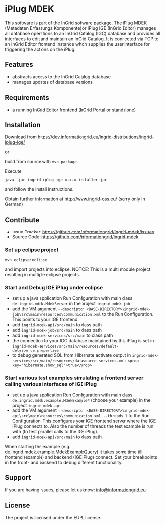 iPlug MDEK
==========

This software is part of the InGrid software package. The iPlug MDEK (Metadaten Erfassungs Komponente) or iPlug IGE (InGrid Editor) manages all database operations to an InGrid Catalog (IGC) database and provides all interfaces to edit and maintain an InGrid Catalog. It is connected via TCP to an InGrid Editor frontend instance which supplies the user interface for triggering the actions on the iPlug.


Features
--------

- abstracts access to the InGrid Catalog database
- manages updates of database versions


Requirements
-------------

- a running InGrid Editor frontend (InGrid Portal or standalone)

Installation
------------

Download from https://dev.informationgrid.eu/ingrid-distributions/ingrid-iplug-ige/
 
or

build from source with `mvn package`.

Execute

```
java -jar ingrid-iplug-ige-x.x.x-installer.jar
```

and follow the install instructions.

Obtain further information at http://www.ingrid-oss.eu/ (sorry only in German)


Contribute
----------

- Issue Tracker: https://github.com/informationgrid/ingrid-mdek/issues
- Source Code: https://github.com/informationgrid/ingrid-mdek
 
### Set up eclipse project

```
mvn eclipse:eclipse
```

and import projects into eclipse.
NOTICE: This is a multi module project resulting in multiple eclipse projects.

### Start and Debug IGE iPlug under eclipse

- set up a java application Run Configuration with main class `de.ingrid.mdek.MdekServer` in the project `ingrid-mdek-job`
- add the VM argument `--descriptor <BASE-DIRECTORY>\ingrid-mdek-job\src\main\resources\communication.xml` to the Run Configuration. This points to your IGE frontend.
- add `ingrid-mdek-api/src/main` to class path
- add `ingrid-mdek-job/src/main` to class path
- add `ingrid-mdek-services/src/main` to class path
- the connection to your IGC database maintained by this iPlug is set in `ingrid-mdek-services/src/main/resources/default-datasource.properties`
- to debug generated SQL from Hibernate activate output in `ingrid-mdek-services/src/main/resources/datasource-services.xml`: `<prop key="hibernate.show_sql">true</prop>`

### Start various test examples simulating a frontend server calling various interfaces of IGE iPlug

- set up a java application Run Configuration with main class `de.ingrid.mdek.example.MdekExample*` (choose your example) in the project `ingrid-mdek-api`
- add the VM argument `--descriptor <BASE-DIRECTORY>\ingrid-mdek-api\src\main\resources\communication.xml --threads 1` to the Run Configuration. This configures your IGE frontend server where the IGE iPlug connects to. Also the number of threads the test example is run with (to test parallel calls to the IGE iPlug).
- add `ingrid-mdek-api/src/main` to class path

When starting the example (e.g. de.ingrid.mdek.example.MdekExampleQuery) it takes some time till frontend (example) and backend (IGE iPlug) connect.
Set your breakpoints in the front- and backend to debug different functionality.

Support
-------

If you are having issues, please let us know: info@informationgrid.eu

License
-------

The project is licensed under the EUPL license.
